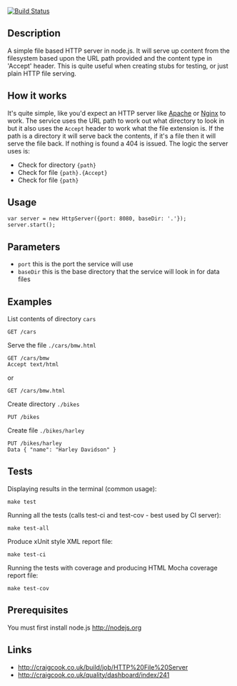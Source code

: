 [![Build Status](http://craigcook.co.uk/build/job/HTTP%20File%20Server/badge/icon)](http://craigcook.co.uk/build/job/HTTP%20File%20Server/)

## Description
A simple file based HTTP server in node.js. It will serve up content from the filesystem based upon the URL path provided
and the content type in 'Accept' header. This is quite useful when creating stubs for testing, or just plain HTTP file serving.

## How it works
It's quite simple, like you'd expect an HTTP server like [Apache](http://httpd.apache.org) or [Nginx](http://nginx.org) to work.
The service uses the URL path to work out what directory to look in but it also uses the `Accept` header to work what the file extension is.
If the path is a directory it will serve back the contents, if it's a file then it will serve the file back.
If nothing is found a 404 is issued. The logic the server uses is:

* Check for directory `{path}`
* Check for file `{path}.{Accept}`
* Check for file `{path}`

## Usage

    var server = new HttpServer({port: 8080, baseDir: '.'});
    server.start();

## Parameters
* `port` this is the port the service will use
* `baseDir` this is the base directory that the service will look in for data files

## Examples

List contents of directory `cars`

    GET /cars

Serve the file `./cars/bmw.html`

    GET /cars/bmw
    Accept text/html

or

    GET /cars/bmw.html

Create directory `./bikes`

    PUT /bikes

Create file `./bikes/harley`

    PUT /bikes/harley
    Data { "name": "Harley Davidson" }

## Tests

Displaying results in the terminal (common usage):

    make test

Running all the tests (calls test-ci and test-cov - best used by CI server):

    make test-all

Produce xUnit style XML report file:

    make test-ci

Running the tests with coverage and producing HTML Mocha coverage report file:

    make test-cov

## Prerequisites

You must first install node.js http://nodejs.org

## Links

* http://craigcook.co.uk/build/job/HTTP%20File%20Server
* http://craigcook.co.uk/quality/dashboard/index/241
